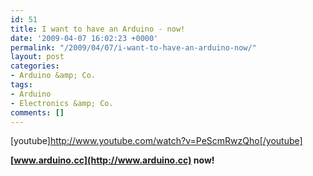 ```yaml
---
id: 51
title: I want to have an Arduino - now!
date: '2009-04-07 16:02:23 +0000'
permalink: "/2009/04/07/i-want-to-have-an-arduino-now/"
layout: post
categories:
- Arduino &amp; Co.
tags:
- Arduino
- Electronics &amp; Co.
comments: []
---
```

[youtube]http://www.youtube.com/watch?v=PeScmRwzQho[/youtube]

**[www.arduino.cc](http://www.arduino.cc) now!**